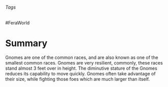 ###### Tags

#FeraWorld

# Summary

Gnomes are one of the common races, and are also known as one of the smallest common races. Gnomes are very resilient, commonly, these races stand almost 3 feet over in height. The diminutive stature of the Gnomes reduces its capability to move quickly. Gnomes often take advantage of their size, while fighting those foes which are much larger than itself. 